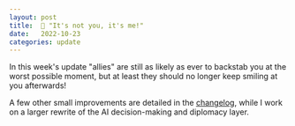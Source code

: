 ```yaml
---
layout: post
title:  🔪 "It's not you, it's me!"
date:   2022-10-23
categories: update
---
```

In this week's update "allies" are still as likely as ever to backstab you at the worst possible moment, 
but at least they should no longer keep smiling at you afterwards!

A few other small improvements are detailed in the [changelog](/changelog), while I work on a larger
rewrite of the AI decision-making and diplomacy layer.
